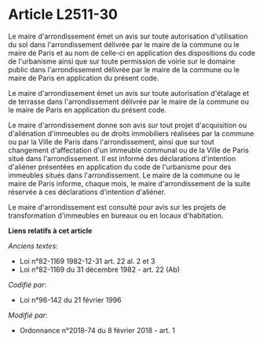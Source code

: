 # Article L2511-30

Le maire d'arrondissement émet un avis sur toute autorisation d'utilisation du sol dans l'arrondissement délivrée par le
maire de la commune ou le maire de Paris et au nom de celle-ci en application des dispositions du code de l'urbanisme ainsi
que sur toute permission de voirie sur le domaine public dans l'arrondissement délivrée par le maire de la commune ou le
maire de Paris en application du présent code.

Le maire d'arrondissement émet un avis sur toute autorisation d'étalage et de terrasse dans l'arrondissement délivrée par le
maire de la commune ou le maire de Paris en application du présent code.

Le maire d'arrondissement donne son avis sur tout projet d'acquisition ou d'aliénation d'immeubles ou de droits immobiliers
réalisées par la commune ou par la Ville de Paris dans l'arrondissement, ainsi que sur tout changement d'affectation d'un
immeuble communal ou de la Ville de Paris situé dans l'arrondissement. Il est informé des déclarations d'intention d'aliéner
présentées en application du code de l'urbanisme pour des immeubles situés dans l'arrondissement. Le maire de la commune ou
le maire de Paris informe, chaque mois, le maire d'arrondissement de la suite réservée à ces déclarations d'intention
d'aliéner.

Le maire d'arrondissement est consulté pour avis sur les projets de transformation d'immeubles en bureaux ou en locaux
d'habitation.

**Liens relatifs à cet article**

_Anciens textes_:

  - Loi n°82-1169 1982-12-31 art. 22 al. 2 et 3
  - Loi n°82-1169 du 31 décembre 1982 - art. 22 (Ab)

_Codifié par_:

  - Loi n°96-142 du 21 février 1996

_Modifié par_:

  - Ordonnance n°2018-74 du 8 février 2018 - art. 1
